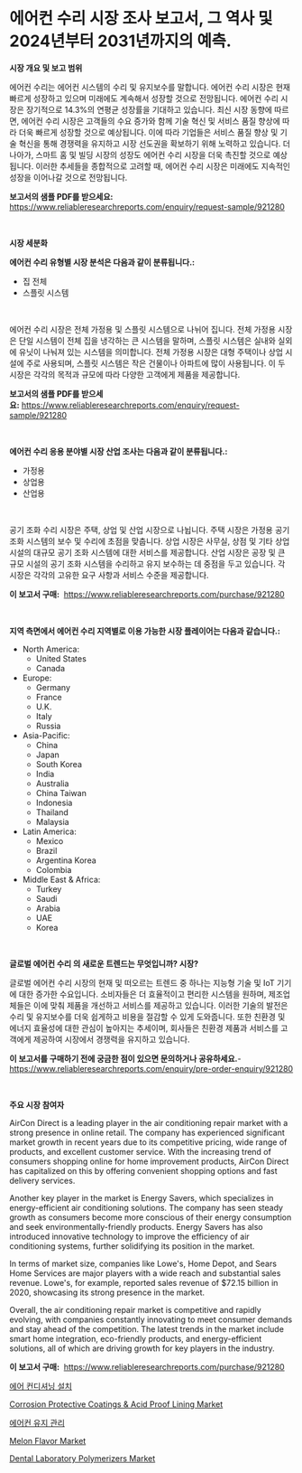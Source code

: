 <p><h1>에어컨 수리 시장 조사 보고서, 그 역사 및 2024년부터 2031년까지의 예측.</h1></p><p><strong>시장 개요 및 보고 범위</strong></p>
<p><p>에어컨 수리는 에어컨 시스템의 수리 및 유지보수를 말합니다. 에어컨 수리 시장은 현재 빠르게 성장하고 있으며 미래에도 계속해서 성장할 것으로 전망됩니다. 에어컨 수리 시장은 장기적으로 14.3%의 연평균 성장률을 기대하고 있습니다. 최신 시장 동향에 따르면, 에어컨 수리 시장은 고객들의 수요 증가와 함께 기술 혁신 및 서비스 품질 향상에 따라 더욱 빠르게 성장할 것으로 예상됩니다. 이에 따라 기업들은 서비스 품질 향상 및 기술 혁신을 통해 경쟁력을 유지하고 시장 선도권을 확보하기 위해 노력하고 있습니다. 더 나아가, 스마트 홈 및 빌딩 시장의 성장도 에어컨 수리 시장을 더욱 촉진할 것으로 예상됩니다. 이러한 추세들을 종합적으로 고려할 때, 에어컨 수리 시장은 미래에도 지속적인 성장을 이어나갈 것으로 전망됩니다.</p></p>
<p><strong>보고서의 샘플 PDF를 받으세요:</strong> <a href="https://www.reliableresearchreports.com/enquiry/request-sample/921280">https://www.reliableresearchreports.com/enquiry/request-sample/921280</a></p>
<p>&nbsp;</p>
<p><strong>시장 세분화</strong></p>
<p><strong>에어컨 수리 유형별 시장 분석은 다음과 같이 분류됩니다.:</strong></p>
<p><ul><li>집 전체</li><li>스플릿 시스템</li></ul></p>
<p>&nbsp;</p>
<p><p>에어컨 수리 시장은 전체 가정용 및 스플릿 시스템으로 나뉘어 집니다. 전체 가정용 시장은 단일 시스템이 전체 집을 냉각하는 큰 시스템을 말하며, 스플릿 시스템은 실내와 실외에 유닛이 나눠져 있는 시스템을 의미합니다. 전체 가정용 시장은 대형 주택이나 상업 시설에 주로 사용되며, 스플릿 시스템은 작은 건물이나 아파트에 많이 사용됩니다. 이 두 시장은 각각의 목적과 규모에 따라 다양한 고객에게 제품을 제공합니다.</p></p>
<p><strong>보고서의 샘플 PDF를 받으세요:</strong>&nbsp;<a href="https://www.reliableresearchreports.com/enquiry/request-sample/921280">https://www.reliableresearchreports.com/enquiry/request-sample/921280</a></p>
<p>&nbsp;</p>
<p><strong> 에어컨 수리 응용 분야별 시장 산업 조사는 다음과 같이 분류됩니다.:</strong></p>
<p><ul><li>가정용</li><li>상업용</li><li>산업용</li></ul></p>
<p>&nbsp;</p>
<p><p>공기 조화 수리 시장은 주택, 상업 및 산업 시장으로 나뉩니다. 주택 시장은 가정용 공기 조화 시스템의 보수 및 수리에 초점을 맞춥니다. 상업 시장은 사무실, 상점 및 기타 상업 시설의 대규모 공기 조화 시스템에 대한 서비스를 제공합니다. 산업 시장은 공장 및 큰 규모 시설의 공기 조화 시스템을 수리하고 유지 보수하는 데 중점을 두고 있습니다. 각 시장은 각각의 고유한 요구 사항과 서비스 수준을 제공합니다.</p></p>
<p><strong>이 보고서 구매:</strong>&nbsp; <a href="https://www.reliableresearchreports.com/purchase/921280">https://www.reliableresearchreports.com/purchase/921280</a></p>
<p>&nbsp;</p>
<p><strong>지역 측면에서 에어컨 수리 지역별로 이용 가능한 시장 플레이어는 다음과 같습니다.:</strong></p>
<p><ul>
    <li>
        North America:
        <ul>
            <li>United States</li>
            <li>Canada</li>
        </ul>
    </li>
    <li>
        Europe:
        <ul>
            <li>Germany</li>
            <li>France</li>
            <li>U.K.</li>
            <li>Italy</li>
            <li>Russia</li>
        </ul>
    </li>
    <li>
        Asia-Pacific:
        <ul>
            <li>China</li>
            <li>Japan</li>
            <li>South Korea</li>
            <li>India</li>
            <li>Australia</li>
            <li>China Taiwan</li>
            <li>Indonesia</li>
            <li>Thailand</li>
            <li>Malaysia</li>
        </ul>
    </li>
    <li>
        Latin America:
        <ul>
            <li>Mexico</li>
            <li>Brazil</li>
            <li>Argentina Korea</li>
            <li>Colombia</li>
        </ul>
    </li>
    <li>
        Middle East & Africa:
        <ul>
            <li>Turkey</li>
            <li>Saudi</li>
            <li>Arabia</li>
            <li>UAE</li>
            <li>Korea</li>
        </ul>
    </li>
    </ul></p>
<p>&nbsp;</p>
<p><strong>글로벌 에어컨 수리 의 새로운 트렌드는 무엇입니까? 시장?</strong></p>
<p><p>글로벌 에어컨 수리 시장의 현재 및 떠오르는 트렌드 중 하나는 지능형 기술 및 IoT 기기에 대한 증가한 수요입니다. 소비자들은 더 효율적이고 편리한 시스템을 원하며, 제조업체들은 이에 맞춰 제품을 개선하고 서비스를 제공하고 있습니다. 이러한 기술의 발전은 수리 및 유지보수를 더욱 쉽게하고 비용을 절감할 수 있게 도와줍니다. 또한 친환경 및 에너지 효율성에 대한 관심이 높아지는 추세이며, 회사들은 친환경 제품과 서비스를 고객에게 제공하여 시장에서 경쟁력을 유지하고 있습니다.</p></p>
<p><strong>이 보고서를 구매하기 전에 궁금한 점이 있으면 문의하거나 공유하세요.</strong>- <a href="https://www.reliableresearchreports.com/enquiry/pre-order-enquiry/921280">https://www.reliableresearchreports.com/enquiry/pre-order-enquiry/921280</a></p>
<p>&nbsp;</p>
<p><strong>주요 시장 참여자</strong></p>
<p><p>AirCon Direct is a leading player in the air conditioning repair market with a strong presence in online retail. The company has experienced significant market growth in recent years due to its competitive pricing, wide range of products, and excellent customer service. With the increasing trend of consumers shopping online for home improvement products, AirCon Direct has capitalized on this by offering convenient shopping options and fast delivery services.</p><p>Another key player in the market is Energy Savers, which specializes in energy-efficient air conditioning solutions. The company has seen steady growth as consumers become more conscious of their energy consumption and seek environmentally-friendly products. Energy Savers has also introduced innovative technology to improve the efficiency of air conditioning systems, further solidifying its position in the market.</p><p>In terms of market size, companies like Lowe's, Home Depot, and Sears Home Services are major players with a wide reach and substantial sales revenue. Lowe's, for example, reported sales revenue of $72.15 billion in 2020, showcasing its strong presence in the market.</p><p>Overall, the air conditioning repair market is competitive and rapidly evolving, with companies constantly innovating to meet consumer demands and stay ahead of the competition. The latest trends in the market include smart home integration, eco-friendly products, and energy-efficient solutions, all of which are driving growth for key players in the industry.</p></p>
<p><strong>이 보고서 구매:</strong>&nbsp;&nbsp;<a href="https://www.reliableresearchreports.com/purchase/921280">https://www.reliableresearchreports.com/purchase/921280</a></p>
<p><p><a href="https://github.com/laholand/Market-Research-Report-List-2/blob/main/1987644182093.md">에어 컨디셔닝 설치</a></p><p><a href="https://github.com/jodemen/Market-Research-Report-List-1/blob/main/corrosion-protective-coatings-acid-proof-lining-market.md">Corrosion Protective Coatings & Acid Proof Lining Market</a></p><p><a href="https://github.com/sougarounis/Market-Research-Report-List-2/blob/main/9158316182094.md">에어컨 유지 관리</a></p><p><a href="https://github.com/Sarissaschmalingtr6fz2739/Market-Research-Report-List-1/blob/main/melon-flavor-market.md">Melon Flavor Market</a></p><p><a href="https://issuu.com/reportprime-2/docs/dental-laboratory-polymerizers-market-size-2030.pp">Dental Laboratory Polymerizers Market</a></p></p>
